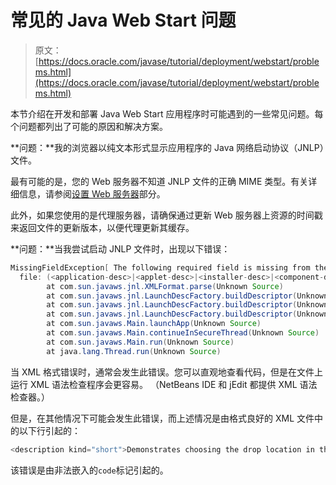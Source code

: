 # 常见的 Java Web Start 问题

> 原文： [https://docs.oracle.com/javase/tutorial/deployment/webstart/problems.html](https://docs.oracle.com/javase/tutorial/deployment/webstart/problems.html)

本节介绍在开发和部署 Java Web Start 应用程序时可能遇到的一些常见问题。每个问题都列出了可能的原因和解决方案。

**问题：**我的浏览器以纯文本形式显示应用程序的 Java 网络启动协议（JNLP）文件。

最有可能的是，您的 Web 服务器不知道 JNLP 文件的正确 MIME 类型。有关详细信息，请参阅[设置 Web 服务器](settingUpWebServerMimeType.html)部分。

此外，如果您使用的是代理服务器，请确保通过更新 Web 服务器上资源的时间戳来返回文件的更新版本，以便代理更新其缓存。

**问题：**当我尝试启动 JNLP 文件时，出现以下错误：

```java
MissingFieldException[ The following required field is missing from the launch
  file: (<application-desc>|<applet-desc>|<installer-desc>|<component-desc>)]
        at com.sun.javaws.jnl.XMLFormat.parse(Unknown Source)
        at com.sun.javaws.jnl.LaunchDescFactory.buildDescriptor(Unknown Source)
        at com.sun.javaws.jnl.LaunchDescFactory.buildDescriptor(Unknown Source)
        at com.sun.javaws.jnl.LaunchDescFactory.buildDescriptor(Unknown Source)
        at com.sun.javaws.Main.launchApp(Unknown Source)
        at com.sun.javaws.Main.continueInSecureThread(Unknown Source)
        at com.sun.javaws.Main.run(Unknown Source)
        at java.lang.Thread.run(Unknown Source)

```

当 XML 格式错误时，通常会发生此错误。您可以直观地查看代码，但是在文件上运行 XML 语法检查程序会更容易。 （NetBeans IDE 和 jEdit 都提供 XML 语法检查器。）

但是，在其他情况下可能会发生此错误，而上述情况是由格式良好的 XML 文件中的以下行引起的：

```java
<description kind="short">Demonstrates choosing the drop location in the target <code>TransferHandler</code></description>

```

该错误是由非法嵌入的`code`标记引起的。